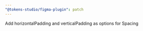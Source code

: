 ```yaml
---
"@tokens-studio/figma-plugin": patch
---
```


Add horizontalPadding and verticalPadding as options for Spacing
